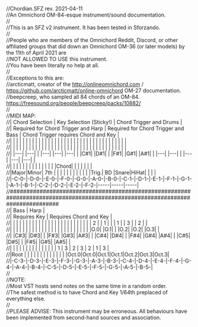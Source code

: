 //Chordian.SFZ rev. 2021-04-11  
//An Omnichord OM-84-esque instrument/sound documentation.  
//  
//This is an SFZ v2 instrument. It has been tested in Sforzando.  
//  
//People who are members of the Omnichord Reddit, Discord, or other affiliated groups that did down an Omnichord OM-36 (or later models) by the 11th of April 2021 are  
//NOT ALLOWED TO USE this instrument.  
//You have been literally no help at all.  
//  
//Exceptions to this are:  
//arcticmatt, creator of the http://onlineomnichord.com / https://github.com/arcticmatt/online-omnichord OM-27 documentation.  
//beepcreep, who sampled all 84 chords of an OM-84. https://freesound.org/people/beepcreep/packs/10882/  
//  
//MIDI MAP:  
//|            Chord Selection              |         Key Selection (Sticky!)         |         Chord Trigger and Drums         |  
//|  Required for Chord Trigger and Harp    |  Required for Chord Trigger and Bass    |   Chord Trigger requires Chord and Key  |  
//|   |   | |   |   |   |   | |   | |   |   |   |   | |   |   |   |   | |   | |   |   |   |   | |   |   |   |   | |   | |   |   |  
//|   |   | |   |   |   |   | |   | |   |   |   |   | |   |   |   |   | |   | |   |   |   |   | |   |   |   |   | |   | |   |   |  
//|   |---| |---|   |   |---| |---| |---|   |   |C#1| |D#1|   |   |F#1| |G#1| |A#1|   |   |---| |---|   |   |---| |---| |---|   |  
//|     |     |     |     |     |     |     |     |     |     |     |     |     |     |Chord|     |     |     |     |     |     |  
//|Major|Minor| 7th |     |     |     |     |     |     |     |     |     |     |     |Trig.| BD  |Snare|HiHat|     |     |     |  
//|-C-0-|-D-0-|-E-0-|-F-0-|-G-0-|-A-0-|-B-0-|-C-1-|-D-1-|-E-1-|-F-1-|-G-1-|-A-1-|-B-1-|-C-2-|-D-2-|-E-2-|-F-2-|-----|-----|-----|  
//###############################################################################################################################  
//|                                        Bass                                       |                    Harp                 |  
//|                                    Requires Key                                   |          Requires Chord and Key         |  
//|   |   | |   |   |   |   | |   | |   |   |   |   | |   |   |   |   | |   | |   |   |   | 2 | | 1 |   |   | 1 | | 3 | | 2 |   |  
//|   |   | |   |   |   |   | |   | |   |   |   |   | |   |   |   |   | |   | |   |   |   |O.0| |O.1|   |   |O.2| |O.2| |O.3|   |  
//|   |C#3| |D#3|   |   |F#3| |G#3| |A#3|   |   |C#4| |D#4|   |   |F#4| |G#4| |A#4|   |   |C#5| |D#5|   |   |F#5| |G#5| |A#5|   |  
//|     |     |     |     |     |     |     |     |     |     |     |     |     |     |  1  |  3  |  2  |  3  |  2  |  1  |  3  |  
//|Root |     |     |     |     |     |     |     |     |     |     |     |     |     |Oct.0|Oct.0|Oct.1|Oct.1|Oct.2|Oct.3|Oct.3|  
//|-C-3-|-D-3-|-E-3-|-F-3-|-G-3-|-A-3-|-B-3-|-C-4-|-D-4-|-E-4-|-F-4-|-G-4-|-A-4-|-B-4-|-C-5-|-D-5-|-E-5-|-F-5-|-G-5-|-A-5-|-B-5-|  
//  
//NOTE:  
//Most VST hosts send notes on the same time in a random order.  
//The safest method is to have Chord and Key 1/64th preplaced of everything else.  
//  
//PLEASE ADVISE: This instrument may be erroneous. All behaviours have been implemented from second-hand sources and association.  
